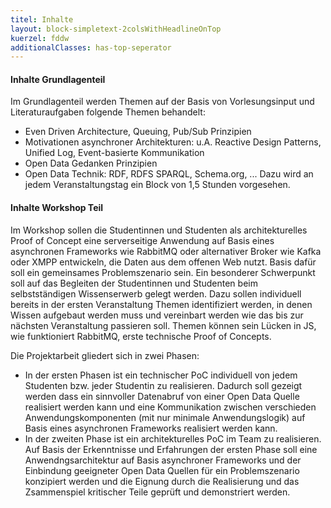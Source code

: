 ```yaml
---
titel: Inhalte 
layout: block-simpletext-2colsWithHeadlineOnTop
kuerzel: fddw
additionalClasses: has-top-seperator
---
```


#### Inhalte Grundlagenteil
Im Grundlagenteil werden Themen auf der Basis von Vorlesungsinput und Literaturaufgaben folgende Themen behandelt:
- Even Driven Architecture, Queuing, Pub/Sub Prinzipien
- Motivationen asynchroner Architekturen: u.A. Reactive Design Patterns, Unified Log, Event-basierte Kommunikation
- Open Data Gedanken Prinzipien
- Open Data Technik: RDF, RDFS SPARQL, Schema.org, ...
Dazu wird an jedem Veranstaltungstag ein Block von 1,5 Stunden vorgesehen.

<!--more-->

#### Inhalte Workshop Teil
Im Workshop sollen die Studentinnen und Studenten als architekturelles Proof of Concept eine serverseitige Anwendung auf Basis eines asynchronen Frameworks wie RabbitMQ oder alternativer Broker wie Kafka oder XMPP entwickeln, die Daten aus dem offenen Web nutzt. Basis dafür soll ein gemeinsames Problemszenario sein.
Ein besonderer Schwerpunkt soll auf das Begleiten der Studentinnen und Studenten beim selbstständigen Wissenserwerb gelegt werden. Dazu sollen individuell bereits in der ersten Veranstaltung Themen identifiziert werden, in denen Wissen aufgebaut werden muss und vereinbart werden wie das bis zur nächsten Veranstaltung passieren soll. Themen können sein Lücken in JS, wie funktioniert RabbitMQ, erste technische Proof of Concepts.

Die Projektarbeit gliedert sich in zwei Phasen:
- In der ersten Phasen ist ein technischer PoC individuell von jedem Studenten bzw. jeder Studentin zu realisieren. Dadurch soll gezeigt werden dass ein sinnvoller Datenabruf von einer Open Data Quelle realisiert werden kann und eine Kommunikation zwischen verschieden Anwendungskomponenten (mit nur minimale Anwendungslogik) auf Basis eines asynchronen Frameworks realisiert werden kann.
- In der zweiten Phase ist ein architekturelles PoC im Team zu realisieren. Auf Basis der Erkenntnisse und Erfahrungen der ersten Phase soll eine Anwendngsarchitektur auf Basis asynchroner Frameworks und der Einbindung geeigneter Open Data Quellen für ein Problemszenario konzipiert werden und die Eignung durch die Realisierung und das Zsammenspiel kritischer Teile geprüft und demonstriert werden.
